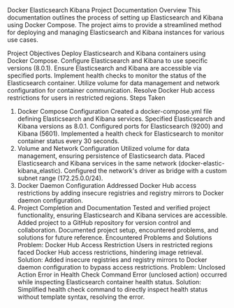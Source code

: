 Docker Elasticsearch Kibana Project Documentation
Overview
This documentation outlines the process of setting up Elasticsearch and Kibana using Docker Compose. The project aims to provide a streamlined method for deploying and managing Elasticsearch and Kibana instances for various use cases.

Project Objectives
Deploy Elasticsearch and Kibana containers using Docker Compose.
Configure Elasticsearch and Kibana to use specific versions (8.0.1).
Ensure Elasticsearch and Kibana are accessible via specified ports.
Implement health checks to monitor the status of the Elasticsearch container.
Utilize volume for data management and network configuration for container communication.
Resolve Docker Hub access restrictions for users in restricted regions.
Steps Taken
1. Docker Compose Configuration
Created a docker-compose.yml file defining Elasticsearch and Kibana services.
Specified Elasticsearch and Kibana versions as 8.0.1.
Configured ports for Elasticsearch (9200) and Kibana (5601).
Implemented a health check for Elasticsearch to monitor container status every 30 seconds.
2. Volume and Network Configuration
Utilized volume for data management, ensuring persistence of Elasticsearch data.
Placed Elasticsearch and Kibana services in the same network (docker-elastic-kibana_elastic).
Configured the network's driver as bridge with a custom subnet range (172.25.0.0/24).
3. Docker Daemon Configuration
Addressed Docker Hub access restrictions by adding insecure registries and registry mirrors to Docker daemon configuration.
4. Project Completion and Documentation
Tested and verified project functionality, ensuring Elasticsearch and Kibana services are accessible.
Added project to a GitHub repository for version control and collaboration.
Documented project setup, encountered problems, and solutions for future reference.
Encountered Problems and Solutions
Problem: Docker Hub Access Restriction
Users in restricted regions faced Docker Hub access restrictions, hindering image retrieval.
Solution: Added insecure registries and registry mirrors to Docker daemon configuration to bypass access restrictions.
Problem: Unclosed Action Error in Health Check Command
Error (unclosed action) occurred while inspecting Elasticsearch container health status.
Solution: Simplified health check command to directly inspect health status without template syntax, resolving the error.
